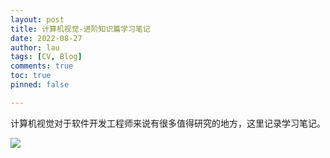 ```yaml
---
layout: post
title: 计算机视觉-进阶知识篇学习笔记
date: 2022-08-27
author: lau
tags: [CV, Blog]
comments: true
toc: true
pinned: false

---
```


计算机视觉对于软件开发工程师来说有很多值得研究的地方，这里记录学习笔记。

<!-- more -->
![](http://assets.processon.com/chart_image/630a0c505653bb0715e3c90e.png)
